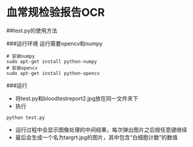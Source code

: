 # 血常规检验报告OCR



##test.py的使用方法

###运行环境
运行需要opencv和numpy
```
# 安装numpy
sudo apt-get install python-numpy
# 安装opencv
sudo apt-get install python-opencv
```

###运行
 - 将test.py和bloodtestreport2.jpg放在同一文件夹下
 - 执行
```
python test.py
```
 - 运行过程中会显示图像处理的中间结果，每次弹出图片之后按任意键继续
 - 最后会生成一个名为targrt.jpg的图片，其中包含“白细胞计数”的数值

